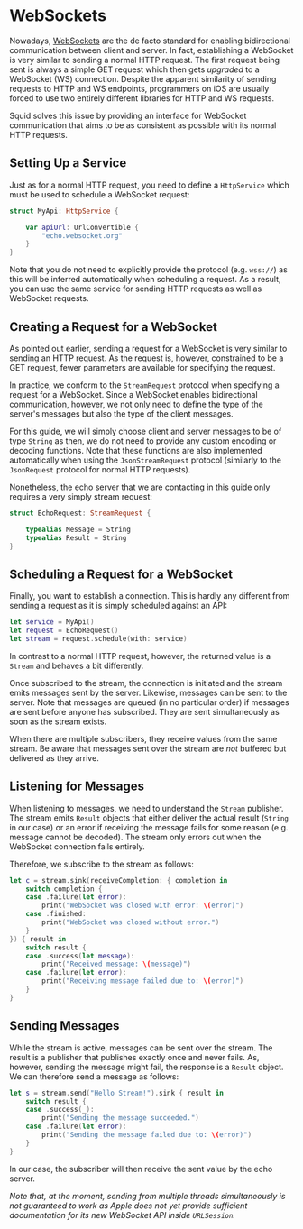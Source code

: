# WebSockets

Nowadays, [WebSockets](https://en.wikipedia.org/wiki/WebSocket) are the de facto standard for enabling bidirectional communication between client and server.
In fact, establishing a WebSocket is very similar to sending a normal HTTP request. The first request being sent is always a simple GET request which then gets *upgraded* to a WebSocket (WS) connection.
Despite the apparent similarity of sending requests to HTTP and WS endpoints, programmers on iOS are usually forced to use two entirely different libraries for HTTP and WS requests.

Squid solves this issue by providing an interface for WebSocket communication that aims to be as consistent as possible with its normal HTTP requests.

## Setting Up a Service

Just as for a normal HTTP request, you need to define a `HttpService` which must be used to schedule a WebSocket request:

```swift
struct MyApi: HttpService {

    var apiUrl: UrlConvertible {
        "echo.websocket.org"
    }
}
```

Note that you do not need to explicitly provide the protocol (e.g. `wss://`) as this will be inferred automatically when scheduling a request. As a result, you can use the same service for sending HTTP requests as well as WebSocket requests.

## Creating a Request for a WebSocket

As pointed out earlier, sending a request for a WebSocket is very similar to sending an HTTP request. As the request is, however, constrained to be a GET request, fewer parameters are available for specifying the request.

In practice, we conform to the `StreamRequest` protocol when specifying a request for a WebSocket. Since a WebSocket enables bidirectional communication, however, we not only need to define the type of the server's messages but also the type of the client messages.

For this guide, we will simply choose client and server messages to be of type `String` as then, we do not need to provide any custom encoding or decoding functions. Note that these functions are also implemented automatically when using the `JsonStreamRequest` protocol (similarly to the `JsonRequest` protocol for normal HTTP requests).

Nonetheless, the echo server that we are contacting in this guide only requires a very simply stream request:

```swift
struct EchoRequest: StreamRequest {

    typealias Message = String
    typealias Result = String
}
```

## Scheduling a Request for a WebSocket

Finally, you want to establish a connection. This is hardly any different from sending a request as it is simply scheduled against an API:

```swift
let service = MyApi()
let request = EchoRequest()
let stream = request.schedule(with: service)
```

In contrast to a normal HTTP request, however, the returned value is a `Stream` and behaves a bit differently.

Once subscribed to the stream, the connection is initiated and the stream emits messages sent by the server. Likewise, messages can be sent to the server. Note that messages are queued (in no particular order) if messages are sent before anyone has subscribed. They are sent simultaneously as soon as the stream exists.

When there are multiple subscribers, they receive values from the same stream. Be aware that messages sent over the stream are *not* buffered but delivered as they arrive.

## Listening for Messages

When listening to messages, we need to understand the `Stream` publisher. The stream emits `Result` objects that either deliver the actual result (`String` in our case) or an error if receiving the message fails for some reason (e.g. message cannot be decoded). The stream only errors out when the WebSocket connection fails entirely.

Therefore, we subscribe to the stream as follows:

```swift
let c = stream.sink(receiveCompletion: { completion in
    switch completion {
    case .failure(let error):
        print("WebSocket was closed with error: \(error)")
    case .finished:
        print("WebSocket was closed without error.")
    }
}) { result in
    switch result {
    case .success(let message):
        print("Received message: \(message)")
    case .failure(let error):
        print("Receiving message failed due to: \(error)")
    }
}
```

## Sending Messages

While the stream is active, messages can be sent over the stream. The result is a publisher that publishes exactly once and never fails. As, however, sending the message might fail, the response is a `Result` object. We can therefore send a message as follows:

```swift
let s = stream.send("Hello Stream!").sink { result in
    switch result {
    case .success(_):
        print("Sending the message succeeded.")
    case .failure(let error):
        print("Sending the message failed due to: \(error)")
    }
}
```

In our case, the subscriber will then receive the sent value by the echo server.

*Note that, at the moment, sending from multiple threads simultaneously is not guaranteed to work as Apple does not yet provide sufficient documentation for its new WebSocket API inside `URLSession`.*
